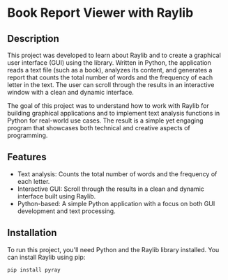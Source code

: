 # Book Report Viewer with Raylib

## Description

This project was developed to learn about Raylib and to create a graphical user interface (GUI) using the library. Written in Python, the application reads a text file (such as a book), analyzes its content, and generates a report that counts the total number of words and the frequency of each letter in the text. The user can scroll through the results in an interactive window with a clean and dynamic interface.

The goal of this project was to understand how to work with Raylib for building graphical applications and to implement text analysis functions in Python for real-world use cases. The result is a simple yet engaging program that showcases both technical and creative aspects of programming.

## Features

- Text analysis: Counts the total number of words and the frequency of each letter.
- Interactive GUI: Scroll through the results in a clean and dynamic interface built using Raylib.
- Python-based: A simple Python application with a focus on both GUI development and text processing.

## Installation

To run this project, you'll need Python and the Raylib library installed. You can install Raylib using pip:

```bash
pip install pyray


